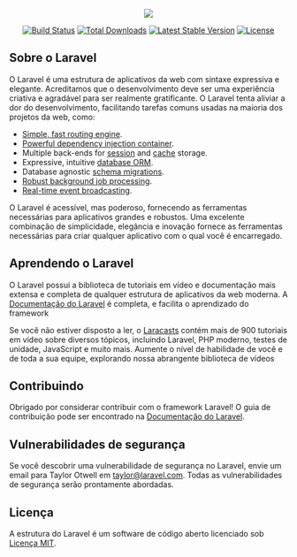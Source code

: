 <p align="center"><img src="https://laravel.com/assets/img/components/logo-laravel.svg"></p>

<p align="center">
<a href="https://travis-ci.org/laravel/framework"><img src="https://travis-ci.org/laravel/framework.svg" alt="Build Status"></a>
<a href="https://packagist.org/packages/laravel/framework"><img src="https://poser.pugx.org/laravel/framework/d/total.svg" alt="Total Downloads"></a>
<a href="https://packagist.org/packages/laravel/framework"><img src="https://poser.pugx.org/laravel/framework/v/stable.svg" alt="Latest Stable Version"></a>
<a href="https://packagist.org/packages/laravel/framework"><img src="https://poser.pugx.org/laravel/framework/license.svg" alt="License"></a>
</p>

## Sobre o Laravel

O Laravel é uma estrutura de aplicativos da web com sintaxe expressiva e elegante. Acreditamos que o desenvolvimento deve ser uma experiência criativa e agradável para ser realmente gratificante. O Laravel tenta aliviar a dor do desenvolvimento, facilitando tarefas comuns usadas na maioria dos projetos da web, como:

- [Simple, fast routing engine](https://laravel.com/docs/routing).
- [Powerful dependency injection container](https://laravel.com/docs/container).
- Multiple back-ends for [session](https://laravel.com/docs/session) and [cache](https://laravel.com/docs/cache) storage.
- Expressive, intuitive [database ORM](https://laravel.com/docs/eloquent).
- Database agnostic [schema migrations](https://laravel.com/docs/migrations).
- [Robust background job processing](https://laravel.com/docs/queues).
- [Real-time event broadcasting](https://laravel.com/docs/broadcasting).

O Laravel é acessível, mas poderoso, fornecendo as ferramentas necessárias para aplicativos grandes e robustos. Uma excelente combinação de simplicidade, elegância e inovação fornece as ferramentas necessárias para criar qualquer aplicativo com o qual você é encarregado.

## Aprendendo o Laravel

O Laravel possui a biblioteca de tutoriais em vídeo e documentação mais extensa e completa de qualquer estrutura de aplicativos da web moderna. A [Documentação do Laravel](https://laravel.com/docs) é completa, e facilita o aprendizado do framework

Se você não estiver disposto a ler, o [Laracasts](https://laracasts.com) contém mais de 900 tutoriais em vídeo sobre diversos tópicos, incluindo Laravel, PHP moderno, testes de unidade, JavaScript e muito mais. Aumente o nível de habilidade de você e de toda a sua equipe, explorando nossa abrangente biblioteca de vídeos

## Contribuindo

Obrigado por considerar contribuir com o framework Laravel! O guia de contribuição pode ser encontrado na [Documentação do Laravel](http://laravel.com/docs/contributions).

## Vulnerabilidades de segurança

Se você descobrir uma vulnerabilidade de segurança no Laravel, envie um email para Taylor Otwell em taylor@laravel.com. Todas as vulnerabilidades de segurança serão prontamente abordadas.

## Licença

A estrutura do Laravel é um software de código aberto licenciado sob [Licença MIT](http://opensource.org/licenses/MIT).
